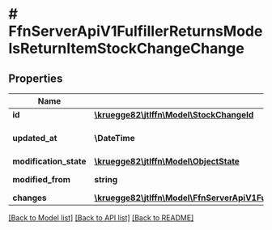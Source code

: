 # # FfnServerApiV1FulfillerReturnsModelsReturnItemStockChangeChange

## Properties

Name | Type | Description | Notes
------------ | ------------- | ------------- | -------------
**id** | [**\kruegge82\jtlffn\Model\StockChangeId**](StockChangeId.md) |  | [optional]
**updated_at** | **\DateTime** | Last updated at datetime | [optional] [readonly]
**modification_state** | [**\kruegge82\jtlffn\Model\ObjectState**](ObjectState.md) |  | [optional]
**modified_from** | **string** |  | [optional] [readonly]
**changes** | [**\kruegge82\jtlffn\Model\FfnServerApiV1FulfillerReturnsModelsChangedReturnItemStockChange**](FfnServerApiV1FulfillerReturnsModelsChangedReturnItemStockChange.md) |  | [optional]

[[Back to Model list]](../../README.md#models) [[Back to API list]](../../README.md#endpoints) [[Back to README]](../../README.md)
